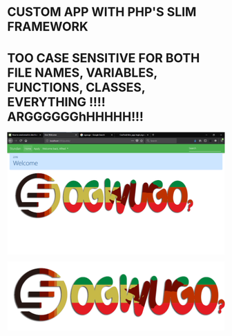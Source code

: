 # CUSTOM APP WITH PHP'S SLIM FRAMEWORK #

# TOO CASE SENSITIVE FOR BOTH FILE NAMES, VARIABLES, FUNCTIONS, CLASSES, EVERYTHING !!!! ARGGGGGGhHHHHH!!! #
   ![OWGUGO](/public/img/ogwugoss.png)

   ![OWGUGO](/public/img/ogwugo.png)
    